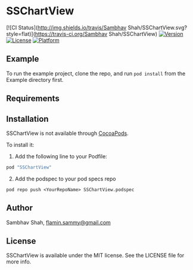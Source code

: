 # SSChartView

[![CI Status](http://img.shields.io/travis/Sambhav Shah/SSChartView.svg?style=flat)](https://travis-ci.org/Sambhav Shah/SSChartView)
[![Version](https://img.shields.io/cocoapods/v/SSChartView.svg?style=flat)](http://cocoapods.org/pods/SSChartView)
[![License](https://img.shields.io/cocoapods/l/SSChartView.svg?style=flat)](http://cocoapods.org/pods/SSChartView)
[![Platform](https://img.shields.io/cocoapods/p/SSChartView.svg?style=flat)](http://cocoapods.org/pods/SSChartView)

## Example

To run the example project, clone the repo, and run `pod install` from the Example directory first.

## Requirements

## Installation

SSChartView is not available through [CocoaPods](http://cocoapods.org). 

To install it:

1. Add the following line to your Podfile:

```ruby
pod "SSChartView"
```

2. Add the podspec to your pod specs repo
```
pod repo push <YourRepoName> SSChartView.podspec
```

## Author

Sambhav Shah, flamin.sammy@gmail.com

## License

SSChartView is available under the MIT license. See the LICENSE file for more info.

